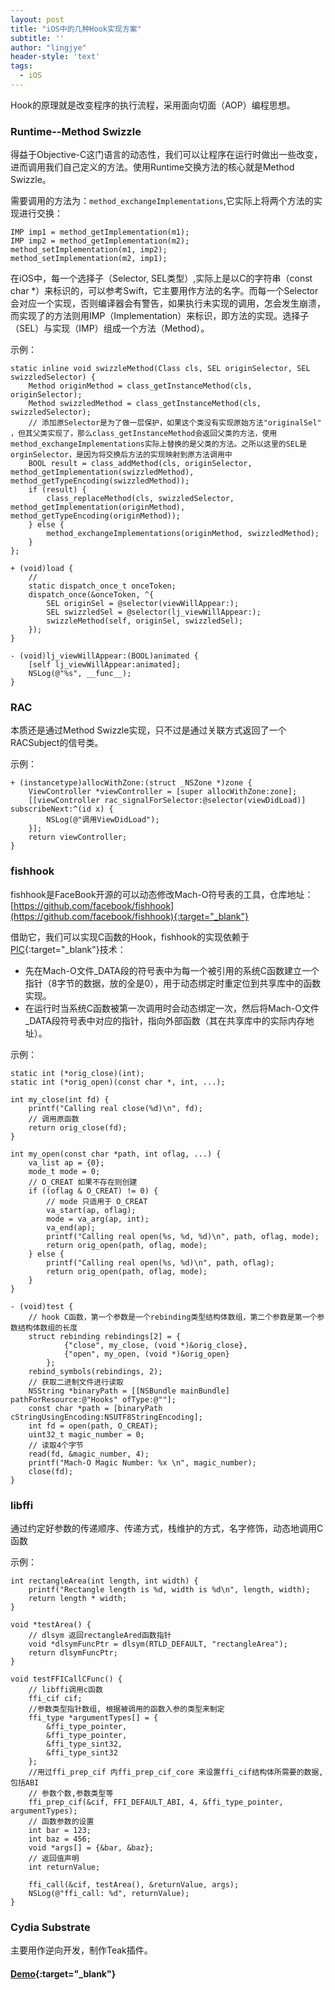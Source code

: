 ```yaml
---
layout: post
title: "iOS中的几种Hook实现方案"
subtitle: ''
author: "lingjye"
header-style: 'text'
tags:
  - iOS
---
```


Hook的原理就是改变程序的执行流程，采用面向切面（AOP）编程思想。

### Runtime--Method Swizzle

得益于Objective-C这门语言的动态性，我们可以让程序在运行时做出一些改变，进而调用我们自己定义的方法。使用Runtime交换方法的核心就是Method Swizzle。

需要调用的方法为：`method_exchangeImplementations`,它实际上将两个方法的实现进行交换：

```
IMP imp1 = method_getImplementation(m1);
IMP imp2 = method_getImplementation(m2);
method_setImplementation(m1, imp2);
method_setImplementation(m2, imp1);
```

在iOS中，每一个选择子（Selector, SEL类型）,实际上是以C的字符串（const char *）来标识的，可以参考Swift，它主要用作方法的名字。而每一个Selector会对应一个实现，否则编译器会有警告，如果执行未实现的调用，怎会发生崩溃，而实现了的方法则用IMP（Implementation）来标识，即方法的实现。选择子（SEL）与实现（IMP）组成一个方法（Method）。

示例：

```
static inline void swizzleMethod(Class cls, SEL originSelector, SEL swizzledSelector) {
    Method originMethod = class_getInstanceMethod(cls, originSelector);
    Method swizzledMethod = class_getInstanceMethod(cls, swizzledSelector);
    // 添加原Selector是为了做一层保护，如果这个类没有实现原始方法"originalSel" ，但其父类实现了，那么class_getInstanceMethod会返回父类的方法，使用 method_exchangeImplementations实际上替换的是父类的方法。之所以这里的SEL是orginSelector，是因为将交换后方法的实现映射到原方法调用中
    BOOL result = class_addMethod(cls, originSelector, method_getImplementation(swizzledMethod), method_getTypeEncoding(swizzledMethod));
    if (result) {
        class_replaceMethod(cls, swizzledSelector, method_getImplementation(originMethod), method_getTypeEncoding(originMethod));
    } else {
        method_exchangeImplementations(originMethod, swizzledMethod);
    }
};

+ (void)load {
    //
    static dispatch_once_t onceToken;
    dispatch_once(&onceToken, ^{
        SEL originSel = @selector(viewWillAppear:);
        SEL swizzledSel = @selector(lj_viewWillAppear:);
        swizzleMethod(self, originSel, swizzledSel);
    });
}

- (void)lj_viewWillAppear:(BOOL)animated {
    [self lj_viewWillAppear:animated];
    NSLog(@"%s", __func__);
}

```

### RAC 

本质还是通过Method Swizzle实现，只不过是通过关联方式返回了一个RACSubject的信号类。

示例：

```
+ (instancetype)allocWithZone:(struct _NSZone *)zone {
    ViewController *viewController = [super allocWithZone:zone];
    [[viewController rac_signalForSelector:@selector(viewDidLoad)] subscribeNext:^(id x) {
        NSLog(@"调用ViewDidLoad");
    }];
    return viewController;
}

```

### fishhook

fishhook是FaceBook开源的可以动态修改Mach-O符号表的工具，仓库地址：[https://github.com/facebook/fishhook](https://github.com/facebook/fishhook){:target="_blank"}

借助它，我们可以实现C函数的Hook，fishhook的实现依赖于[PIC](https://en.wikipedia.org/wiki/Position-independent_code){:target="_blank"}技术：

* 先在Mach-O文件_DATA段的符号表中为每一个被引用的系统C函数建立一个指针（8字节的数据，放的全是0），用于动态绑定时重定位到共享库中的函数实现。
* 在运行时当系统C函数被第一次调用时会动态绑定一次，然后将Mach-O文件_DATA段符号表中对应的指针，指向外部函数（其在共享库中的实际内存地址）。

示例：

```
static int (*orig_close)(int);
static int (*orig_open)(const char *, int, ...);

int my_close(int fd) {
    printf("Calling real close(%d)\n", fd);
    // 调用原函数
    return orig_close(fd);
}

int my_open(const char *path, int oflag, ...) {
    va_list ap = {0};
    mode_t mode = 0;
    // O_CREAT 如果不存在则创建
    if ((oflag & O_CREAT) != 0) {
        // mode 只适用于 O_CREAT
        va_start(ap, oflag);
        mode = va_arg(ap, int);
        va_end(ap);
        printf("Calling real open(%s, %d, %d)\n", path, oflag, mode);
        return orig_open(path, oflag, mode);
    } else {
        printf("Calling real open(%s, %d)\n", path, oflag);
        return orig_open(path, oflag, mode);
    }
}

- (void)test {
	// hook C函数，第一个参数是一个rebinding类型结构体数组，第二个参数是第一个参数结构体数组的长度
    struct rebinding rebindings[2] = {
            {"close", my_close, (void *)&orig_close},
            {"open", my_open, (void *)&orig_open}
        };
    rebind_symbols(rebindings, 2);
    // 获取二进制文件进行读取
    NSString *binaryPath = [[NSBundle mainBundle] pathForResource:@"Hooks" ofType:@""];
    const char *path = [binaryPath cStringUsingEncoding:NSUTF8StringEncoding];
    int fd = open(path, O_CREAT);
    uint32_t magic_number = 0;
    // 读取4个字节
    read(fd, &magic_number, 4);
    printf("Mach-O Magic Number: %x \n", magic_number);
    close(fd);
}

```

### libffi

通过约定好参数的传递顺序、传递方式，栈维护的方式，名字修饰，动态地调用C函数

示例：

```
int rectangleArea(int length, int width) {
    printf("Rectangle length is %d, width is %d\n", length, width);
    return length * width;
}

void *testArea() {
    // dlsym 返回rectangleAred函数指针
    void *dlsymFuncPtr = dlsym(RTLD_DEFAULT, "rectangleArea");
    return dlsymFuncPtr;
}

void testFFICallCFunc() {
    // libffi调用c函数
    ffi_cif cif;
    //参数类型指针数组, 根据被调用的函数入参的类型来制定
    ffi_type *argumentTypes[] = {
        &ffi_type_pointer,
        &ffi_type_pointer,
        &ffi_type_sint32,
        &ffi_type_sint32
    };
    //用过ffi_prep_cif 内ffi_prep_cif_core 来设置ffi_cif结构体所需要的数据, 包括ABI
    // 参数个数,参数类型等
    ffi_prep_cif(&cif, FFI_DEFAULT_ABI, 4, &ffi_type_pointer, argumentTypes);
    // 函数参数的设置
    int bar = 123;
    int baz = 456;
    void *args[] = {&bar, &baz};
    // 返回值声明
    int returnValue;
    
    ffi_call(&cif, testArea(), &returnValue, args);
    NSLog(@"ffi_call: %d", returnValue);
}

```

### Cydia Substrate

主要用作逆向开发，制作Teak插件。

#### [Demo](https://github.com/lingjye/iOS-Learning/tree/master/Hooks){:target="_blank"}
